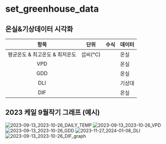 # set_greenhouse_data

## 온실&기상데이터 시각화 
|         항목         | 단위     | 수식 | 데이터 |
|:------------------:|--------|----|-----|
| 평균온도 & 최고온도 & 최저온도 | 섭씨(°C) |    | 온실  |
|        VPD         |        |    | 온실  |
|        GDD         |        |    | 온실  |
|        DLI         |        |    | 기상대 |
|        DIF         |        |    | 온실  |

## 2023 케일 9월작기 그래프 (예시)
![2023-09-13_2023-10-26_DAILY_TEMP](https://github.com/Yanghuiwon22/weather_figs_2023/assets/127187225/64e44f1d-27bd-4f0c-8d67-76e156bcb480)
![2023-09-13_2023-10-26_VPD](https://github.com/Yanghuiwon22/weather_figs_2023/assets/127187225/08de38de-f6f3-4c3f-bff6-a97cb76dee14)
![2023-09-13_2023-10-26_GDD](https://github.com/Yanghuiwon22/weather_figs_2023/assets/127187225/35565fd4-b837-46b7-8535-7b1757c8392d)
![2023-11-27_2024-01-08_DLI](https://github.com/Yanghuiwon22/weather_figs_2023/assets/127187225/14b83ccd-10a8-40db-a936-b6b74dd6baea)
![2023-09-13_2023-10-26_DIF_graph](https://github.com/Yanghuiwon22/weather_figs_2023/assets/127187225/2a7586a9-9a63-418c-8827-b3617e4f3180)